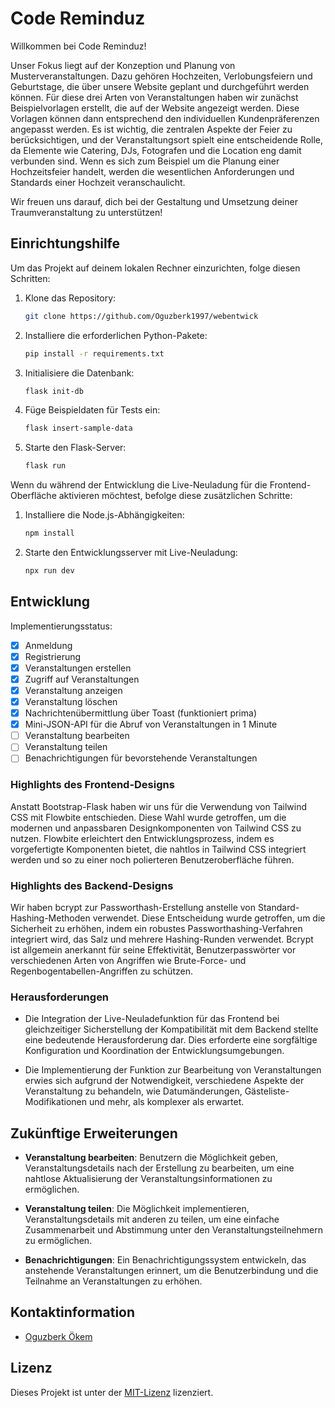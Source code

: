 # Code Reminduz

Willkommen bei Code Reminduz!

Unser Fokus liegt auf der Konzeption und Planung von Musterveranstaltungen. Dazu gehören Hochzeiten, Verlobungsfeiern und Geburtstage, die über unsere Website geplant und durchgeführt werden können. Für diese drei Arten von Veranstaltungen haben wir zunächst Beispielvorlagen erstellt, die auf der Website angezeigt werden. Diese Vorlagen können dann entsprechend den individuellen Kundenpräferenzen angepasst werden. Es ist wichtig, die zentralen Aspekte der Feier zu berücksichtigen, und der Veranstaltungsort spielt eine entscheidende Rolle, da Elemente wie Catering, DJs, Fotografen und die Location eng damit verbunden sind. Wenn es sich zum Beispiel um die Planung einer Hochzeitsfeier handelt, werden die wesentlichen Anforderungen und Standards einer Hochzeit veranschaulicht.

Wir freuen uns darauf, dich bei der Gestaltung und Umsetzung deiner Traumveranstaltung zu unterstützen!

## Einrichtungshilfe

Um das Projekt auf deinem lokalen Rechner einzurichten, folge diesen Schritten:

1. Klone das Repository:

   ```bash
   git clone https://github.com/Oguzberk1997/webentwick
   ```

2. Installiere die erforderlichen Python-Pakete:

   ```bash
   pip install -r requirements.txt
   ```

3. Initialisiere die Datenbank:

   ```bash
   flask init-db
   ```

4. Füge Beispieldaten für Tests ein:

   ```bash
   flask insert-sample-data
   ```

5. Starte den Flask-Server:
   ```bash
   flask run
   ```

Wenn du während der Entwicklung die Live-Neuladung für die Frontend-Oberfläche aktivieren möchtest, befolge diese zusätzlichen Schritte:

1. Installiere die Node.js-Abhängigkeiten:

   ```bash
   npm install
   ```

2. Starte den Entwicklungsserver mit Live-Neuladung:
   ```bash
   npx run dev
   ```

## Entwicklung

Implementierungsstatus:

- [x] Anmeldung
- [x] Registrierung
- [x] Veranstaltungen erstellen
- [x] Zugriff auf Veranstaltungen
- [x] Veranstaltung anzeigen
- [x] Veranstaltung löschen
- [x] Nachrichtenübermittlung über Toast (funktioniert prima)
- [x] Mini-JSON-API für die Abruf von Veranstaltungen in 1 Minute
- [ ] Veranstaltung bearbeiten
- [ ] Veranstaltung teilen
- [ ] Benachrichtigungen für bevorstehende Veranstaltungen

### Highlights des Frontend-Designs

Anstatt Bootstrap-Flask haben wir uns für die Verwendung von Tailwind CSS mit Flowbite entschieden. Diese Wahl wurde getroffen, um die modernen und anpassbaren Designkomponenten von Tailwind CSS zu nutzen. Flowbite erleichtert den Entwicklungsprozess, indem es vorgefertigte Komponenten bietet, die nahtlos in Tailwind CSS integriert werden und so zu einer noch polierteren Benutzeroberfläche führen.

### Highlights des Backend-Designs

Wir haben bcrypt zur Passworthash-Erstellung anstelle von Standard-Hashing-Methoden verwendet. Diese Entscheidung wurde getroffen, um die Sicherheit zu erhöhen, indem ein robustes Passworthashing-Verfahren integriert wird, das Salz und mehrere Hashing-Runden verwendet. Bcrypt ist allgemein anerkannt für seine Effektivität, Benutzerpasswörter vor verschiedenen Arten von Angriffen wie Brute-Force- und Regenbogentabellen-Angriffen zu schützen.

### Herausforderungen

- Die Integration der Live-Neuladefunktion für das Frontend bei gleichzeitiger Sicherstellung der Kompatibilität mit dem Backend stellte eine bedeutende Herausforderung dar. Dies erforderte eine sorgfältige Konfiguration und Koordination der Entwicklungsumgebungen.

- Die Implementierung der Funktion zur Bearbeitung von Veranstaltungen erwies sich aufgrund der Notwendigkeit, verschiedene Aspekte der Veranstaltung zu behandeln, wie Datumänderungen, Gästeliste-Modifikationen und mehr, als komplexer als erwartet.

## Zukünftige Erweiterungen

- **Veranstaltung bearbeiten**: Benutzern die Möglichkeit geben, Veranstaltungsdetails nach der Erstellung zu bearbeiten, um eine nahtlose Aktualisierung der Veranstaltungsinformationen zu ermöglichen.

- **Veranstaltung teilen**: Die Möglichkeit implementieren, Veranstaltungsdetails mit anderen zu teilen, um eine einfache Zusammenarbeit und Abstimmung unter den Veranstaltungsteilnehmern zu ermöglichen.

- **Benachrichtigungen**: Ein Benachrichtigungssystem entwickeln, das anstehende Veranstaltungen erinnert, um die Benutzerbindung und die Teilnahme an Veranstaltungen zu erhöhen.

## Kontaktinformation

- [Oguzberk Ökem](mailto:oguzberk-oekem@outlook.de)

## Lizenz

Dieses Projekt ist unter der [MIT-Lizenz](LICENSE) lizenziert.
